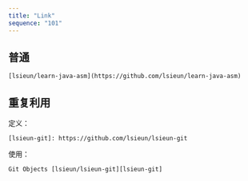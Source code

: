 ```yaml
---
title: "Link"
sequence: "101"
---
```


## 普通

```text
[lsieun/learn-java-asm](https://github.com/lsieun/learn-java-asm)
```

## 重复利用

定义：

```text
[lsieun-git]: https://github.com/lsieun/lsieun-git
```

使用：

```text
Git Objects [lsieun/lsieun-git][lsieun-git]
```
